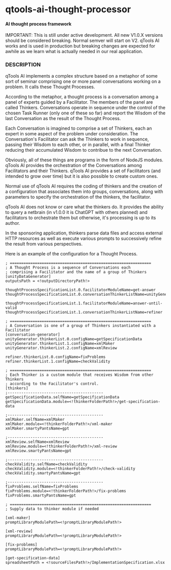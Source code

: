 # qtools-ai-thought-processor

#### AI thought process framework

IMPORTANT: This is still under active development. All new V1.0.X versions should be considered breaking. Normal semver will start on V2. qTools AI works and is used in production but breaking changes are expected for awhile as we learn what is actually needed in our real application.

### DESCRIPTION

qTools AI implements a complex structure based on a metaphor of some sort of seminar comprising one or more panel conversations working on a problem. It calls these Thought Processes. 

According to the metaphor, a thought process is a conversation among a panel of experts guided by a Facilitator. The members of the panel are called Thinkers. Conversations operate in sequence under the control of the chosen Task Runner (only one of these so far) and report the Wisdom of the last Conversation as the result of the Thought Process.

Each Conversation is imagined to comprise a set of Thinkers, each an expert in some aspect of the problem under consideration. The Conversation's Facilitator can ask the Thinkers to work in sequence, passing their Wisdom to each other, or in parallel, with a final Thinker reducing their accumulated Wisdom to contribue to the next Conversation.

Obviously, all of these things are programs in the form of NodeJS modules. qTools AI provides the orchestration of the Conversations among Facilitators and their Thinkers. qTools AI provides a set of Facilitators (and intended to grow over time) but it is also possible to create custom ones.

Normal use of qTools AI requires the coding of thinkers and the creation of a configuration that associates them into groups, conversations, along with parameters to specify the orchestration of the thinkers, the facilitator.

qTools AI does not know or care what the thinkers do. It provides the ability to query a netbrain (in v1.0.0 it is ChatGPT with others planned) and facilitators to orchestrate them but otherwise, it's processing is up to its author. 

In the sponsoring application, thinkers parse data files and access external HTTP resources as well as execute various prompts to successively refine the result from various perspectives.

Here is an example of the configuration for a Thought Process.

    ; ==============================================================
    ; A Thought Process is a sequence of Conversations each
    ; comprising a Facilitator and the name of a group of Thinkers
    [unityDataGenerator]
    outputsPath = <!outputDirectoryPath!>
    
    thoughtProcessSpecificationList.0.facilitatorModuleName=get-answer
    thoughtProcessSpecificationList.0.conversationThinkerListName=unityGenerator
    
    thoughtProcessSpecificationList.1.facilitatorModuleName=answer-until-valid
    thoughtProcessSpecificationList.1.conversationThinkerListName=refiner
    
    ; ==============================================================
    ; A Conversation is one of a group of Thinkers instantiated with a Facilitator
    [conversation-generator]
    unityGenerator.thinkerList.0.configName=getSpecificationData
    unityGenerator.thinkerList.1.configName=xmlMaker
    unityGenerator.thinkerList.2.configName=xmlReview
    
    refiner.thinkerList.0.configName=fixProblems
    refiner.thinkerList.1.configName=checkValidity
    
    ; ==============================================================
    ; Each Thinker is a custom module that receives Wisdom from other Thinkers
    ; according to the Facilitator's control.
    [thinkers]
    ;------------------------------------------
    getSpecificationData.selfName=getSpecificationData
    getSpecificationData.module=<!thinkerFolderPath!>/get-specification-data
    
    ;------------------------------------------
    xmlMaker.selfName=xmlMaker
    xmlMaker.module=<!thinkerFolderPath!>/xml-maker
    xmlMaker.smartyPantsName=gpt
    
    ;------------------------------------------
    xmlReview.selfName=xmlReview
    xmlReview.module=<!thinkerFolderPath!>/xml-review
    xmlReview.smartyPantsName=gpt
    
    ;------------------------------------------
    checkValidity.selfName=checkValidity
    checkValidity.module=<!thinkerFolderPath!>/check-validity
    checkValidity.smartyPantsName=gpt
    
    ;------------------------------------------
    fixProblems.selfName=fixProblems
    fixProblems.module=<!thinkerFolderPath!>/fix-problems
    fixProblems.smartyPantsName=gpt
    
    ; ==============================================================
    ; Supply data to thinker module if needed
    
    [xml-maker]
    promptLibraryModulePath=<!promptLibraryModulePath!>
    
    [xml-review]
    promptLibraryModulePath=<!promptLibraryModulePath!>
    
    [fix-problems]
    promptLibraryModulePath=<!promptLibraryModulePath!>
    
    [get-specification-data]
    spreadsheetPath = <!sourceFilesPath!>/ImplementationSpecification.xlsx
